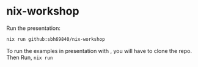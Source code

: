 # nix-workshop

Run the presentation:
```bash
nix run github:sbh69840/nix-workshop
```
To run the examples in presentation with <C-e>, you will have to clone the repo. Then Run, `nix run`

